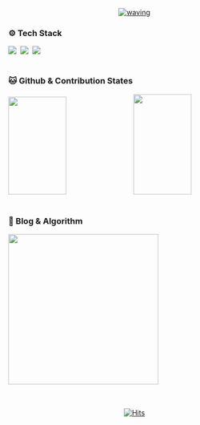 <div align="center">
  
  <a href="https://github.com/wo-o29">
    
  ![waving](https://capsule-render.vercel.app/api?type=waving&height=200&text=woohyeok&nbsp;&nbsp;&nbsp;&nbsp;&fontAlign=80&fontAlignY=40&color=0:2ebf91,100:8360c3&fontColor=ffffff&animation=twinkling)    
</a>
    
</div>

<h3 >⚙️ Tech Stack</h3>
<div>
  <a href="https://github.com/wo-o29">
    <img src="https://img.shields.io/badge/react-20232a.svg?style=for-the-badge&logo=react&logoColor=61DAFB" /></a>&nbsp
  <a href="https://github.com/wo-o29">
    <img src="https://img.shields.io/badge/typescript-%23007ACC.svg?style=for-the-badge&amp;logo=typescript&amp;logoColor=white"/></a>&nbsp;
  <a href="https://github.com/wo-o29">
    <img src="https://img.shields.io/badge/Next.js-black?style=for-the-badge&amp;logo=next.js&amp;logoColor=white"/></a>&nbsp;
</div>
<br/>

<h3>🐱 Github & Contribution States</h3>
<div>
<a href="https://github.com/wo-o29">
  <img width="48%" height="195px" src="https://github-readme-stats.vercel.app/api?username=wo-o29&show_icons=true&theme=tokyonight#gh-dark-mode-only"/></a>&nbsp;
<a href="https://github.com/wo-o29">
  <img width="48%" height="200px" src="https://streak-stats.demolab.com?user=wo-o29&theme=buefy-dark&locale=ko"/>
</a>
</div>
<br/>

<h3>📝 Blog & Algorithm</h3>
<div height="10px"/>
<div>
<a href="https://velog.io/@woogur29/posts">
  <img height="300px" src="https://velog-github-badge.vercel.app/badge/woogur29?theme=dark&posts=5"/>
</a>
</div>

<br>
<br>

<div align="center">
  
[![Hits](https://hits.seeyoufarm.com/api/count/incr/badge.svg?url=https%3A%2F%2Fgithub.com%2F%2508woogur29%2Fhit-counter&count_bg=%23375BFF&title_bg=%23000000&icon=ghostery.svg&icon_color=%23FFFFFF&title=+-&edge_flat=false)](https://hits.seeyoufarm.com)
</div>
